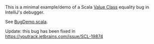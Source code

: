 This is a minimal example/demo of a Scala [Value Class](https://docs.scala-lang.org/overviews/core/value-classes.html) equality bug in IntelliJ's debugger.

See [BugDemo.scala](src/main/scala/BugDemo.scala).

Update: this bug has been fixed in https://youtrack.jetbrains.com/issue/SCL-19874

